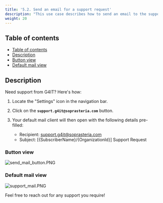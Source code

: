 ```yaml
---
title: '5.2. Send an email for a support request'
description: "This use case describes how to send an email to the support team for a request"
weight: 20
---
```


## Table of contents
- [Table of contents](#table-of-contents)
- [Description](#description)
- [Button view](#button-view)
- [Default mail view](#default-mail-view)

## Description

Need support from G4IT? Here's how:
 1. Locate the "Settings" icon in the navigation bar.

 2. Click on the **`support.g4it@soprasteria.com`** button.
 
 3. Your default mail client will then open with the following details pre-filled:

     * Recipient: support.g4it@soprasteria.com
     * Subject: [{SubscriberName}/{OrganizationId}] Support Request
	 
### Button view
![send_mail_button.PNG](../images/send_mail_button.PNG)

### Default mail view
![support_mail.PNG](../images/support_mail.PNG)

Feel free to reach out for any support you require!




